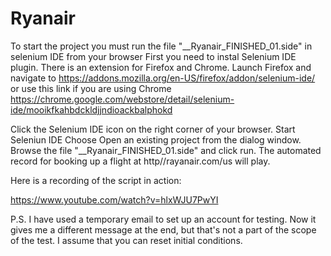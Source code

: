 # Ryanair
To start the project you must run the file "__Ryanair_FINISHED_01.side" in selenium IDE from your browser
First you need to instal Selenium IDE plugin. There  is an extension for Firefox and Chrome.
Launch Firefox and navigate to https://addons.mozilla.org/en-US/firefox/addon/selenium-ide/
or use this link if you are using  Chrome
 https://chrome.google.com/webstore/detail/selenium-ide/mooikfkahbdckldjjndioackbalphokd

Click the Selenium IDE icon on the right corner of your browser.
Start Seleniun IDE
Choose Open an existing project from the dialog  window.
Browse the file "__Ryanair_FINISHED_01.side" and  click run.
The automated  record for booking up a flight at http//rayanair.com/us will play.

Here is a recording of the script in action:

https://www.youtube.com/watch?v=hlxWJU7PwYI

P.S. I have used a temporary email to set up an account for testing.
Now it gives me a different message at the end, but that's not a part of the scope of the test. I assume that you can reset initial conditions.



 
